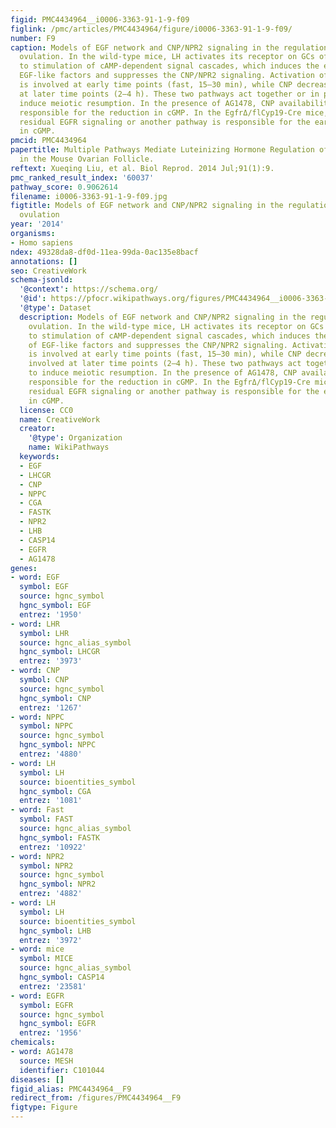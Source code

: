 ```yaml
---
figid: PMC4434964__i0006-3363-91-1-9-f09
figlink: /pmc/articles/PMC4434964/figure/i0006-3363-91-1-9-f09/
number: F9
caption: Models of EGF network and CNP/NPR2 signaling in the regulation of LH-induced
  ovulation. In the wild-type mice, LH activates its receptor on GCs of POFs, leading
  to stimulation of cAMP-dependent signal cascades, which induces the expression of
  EGF-like factors and suppresses the CNP/NPR2 signaling. Activation of EGF network
  is involved at early time points (fast, 15–30 min), while CNP decrease may be involved
  at later time points (2–4 h). These two pathways act together or in parallel to
  induce meiotic resumption. In the presence of AG1478, CNP availability is primarily
  responsible for the reduction in cGMP. In the EgfrΔ/flCyp19-Cre mice, either the
  residual EGFR signaling or another pathway is responsible for the early decrease
  in cGMP.
pmcid: PMC4434964
papertitle: Multiple Pathways Mediate Luteinizing Hormone Regulation of cGMP Signaling
  in the Mouse Ovarian Follicle.
reftext: Xueqing Liu, et al. Biol Reprod. 2014 Jul;91(1):9.
pmc_ranked_result_index: '60037'
pathway_score: 0.9062614
filename: i0006-3363-91-1-9-f09.jpg
figtitle: Models of EGF network and CNP/NPR2 signaling in the regulation of LH-induced
  ovulation
year: '2014'
organisms:
- Homo sapiens
ndex: 49328da8-df0d-11ea-99da-0ac135e8bacf
annotations: []
seo: CreativeWork
schema-jsonld:
  '@context': https://schema.org/
  '@id': https://pfocr.wikipathways.org/figures/PMC4434964__i0006-3363-91-1-9-f09.html
  '@type': Dataset
  description: Models of EGF network and CNP/NPR2 signaling in the regulation of LH-induced
    ovulation. In the wild-type mice, LH activates its receptor on GCs of POFs, leading
    to stimulation of cAMP-dependent signal cascades, which induces the expression
    of EGF-like factors and suppresses the CNP/NPR2 signaling. Activation of EGF network
    is involved at early time points (fast, 15–30 min), while CNP decrease may be
    involved at later time points (2–4 h). These two pathways act together or in parallel
    to induce meiotic resumption. In the presence of AG1478, CNP availability is primarily
    responsible for the reduction in cGMP. In the EgfrΔ/flCyp19-Cre mice, either the
    residual EGFR signaling or another pathway is responsible for the early decrease
    in cGMP.
  license: CC0
  name: CreativeWork
  creator:
    '@type': Organization
    name: WikiPathways
  keywords:
  - EGF
  - LHCGR
  - CNP
  - NPPC
  - CGA
  - FASTK
  - NPR2
  - LHB
  - CASP14
  - EGFR
  - AG1478
genes:
- word: EGF
  symbol: EGF
  source: hgnc_symbol
  hgnc_symbol: EGF
  entrez: '1950'
- word: LHR
  symbol: LHR
  source: hgnc_alias_symbol
  hgnc_symbol: LHCGR
  entrez: '3973'
- word: CNP
  symbol: CNP
  source: hgnc_symbol
  hgnc_symbol: CNP
  entrez: '1267'
- word: NPPC
  symbol: NPPC
  source: hgnc_symbol
  hgnc_symbol: NPPC
  entrez: '4880'
- word: LH
  symbol: LH
  source: bioentities_symbol
  hgnc_symbol: CGA
  entrez: '1081'
- word: Fast
  symbol: FAST
  source: hgnc_alias_symbol
  hgnc_symbol: FASTK
  entrez: '10922'
- word: NPR2
  symbol: NPR2
  source: hgnc_symbol
  hgnc_symbol: NPR2
  entrez: '4882'
- word: LH
  symbol: LH
  source: bioentities_symbol
  hgnc_symbol: LHB
  entrez: '3972'
- word: mice
  symbol: MICE
  source: hgnc_alias_symbol
  hgnc_symbol: CASP14
  entrez: '23581'
- word: EGFR
  symbol: EGFR
  source: hgnc_symbol
  hgnc_symbol: EGFR
  entrez: '1956'
chemicals:
- word: AG1478
  source: MESH
  identifier: C101044
diseases: []
figid_alias: PMC4434964__F9
redirect_from: /figures/PMC4434964__F9
figtype: Figure
---
```

